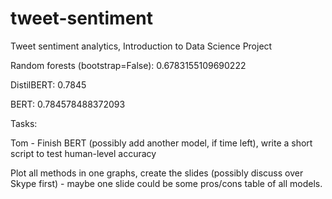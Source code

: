 # tweet-sentiment
Tweet sentiment analytics, Introduction to Data Science Project

Random forests (bootstrap=False): 0.6783155109690222

DistilBERT: 0.7845

BERT: 0.784578488372093

Tasks: 

Tom - Finish BERT (possibly add another model, if time left), write a short script to test human-level accuracy

Plot all methods in one graphs, create the slides (possibly discuss over Skype first) - maybe one slide could be some pros/cons table of all models.
